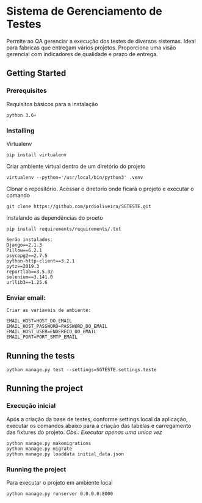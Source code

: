 # Sistema de Gerenciamento de Testes

Permite ao QA gerenciar a execução dos testes de diversos sistemas. Ideal para fabricas que entregam vários projetos. Proporciona uma visão gerencial com indicadores de qualidade e prazo de entrega.

## Getting Started

### Prerequisites

Requisitos básicos para a instalação

```
python 3.6+
```

### Installing

Virtualenv

```
pip install virtualenv
```

Criar ambiente virtual dentro de um diretório do projeto

```
virtualenv --python='/usr/local/bin/python3' .venv
```

Clonar o repositório.
Acessar o diretorio onde ficará o projeto e executar o comando

```
git clone https://github.com/prdioliveira/SGTESTE.git
```

Instalando as dependências do proeto

```
pip install requirements/requirements/.txt

Serão instalados:
Django==2.1.3
Pillow==6.2.1
psycopg2==2.7.5
python-http-client==3.2.1
pytz==2019.3
reportlab==3.5.32
selenium==3.141.0
urllib3==1.25.6
```

### Enviar email:

```
Criar as variaveis de ambiente:

EMAIL_HOST=HOST_DO_EMAIL
EMAIL_HOST_PASSWORD=PASSWORD_DO_EMAIL
EMAIL_HOST_USER=ENDERECO_DO_EMAIL
EMAIL_PORT=PORT_SMTP_EMAIL
```


## Running the tests

```
python manage.py test --settings=SGTESTE.settings.teste
```

## Running the project

### Execução inicial
Após a criação da base de testes, conforme settings.local da aplicação, executar os comandos abaixo para a criação das tabelas e carregamento das fixtures do projeto.
*Obs.: Executar apenas uma unica vez*  

```
python manage.py makemigrations
python manage.py migrate
python manage.py loaddata initial_data.json
```

### Running the project

Para executar o projeto em ambiente local
```
python manage.py runserver 0.0.0.0:8000
```
